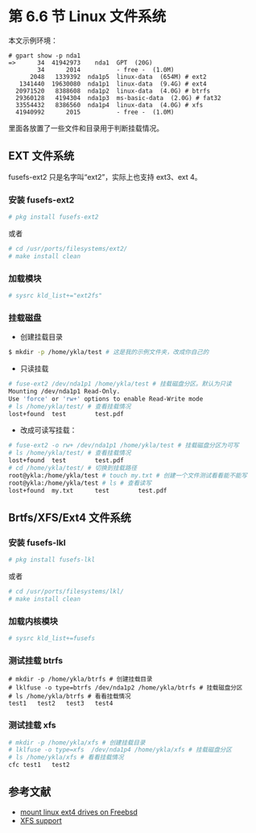 # 第 6.6 节 Linux 文件系统

本文示例环境：

```
# gpart show -p nda1
=>      34  41942973    nda1  GPT  (20G)
        34      2014          - free -  (1.0M)
      2048   1339392  nda1p5  linux-data  (654M) # ext2
   1341440  19630080  nda1p1  linux-data  (9.4G) # ext4
  20971520   8388608  nda1p2  linux-data  (4.0G) # btrfs
  29360128   4194304  nda1p3  ms-basic-data  (2.0G) # fat32
  33554432   8386560  nda1p4  linux-data  (4.0G) # xfs
  41940992      2015          - free -  (1.0M)
```

里面各放置了一些文件和目录用于判断挂载情况。

## EXT 文件系统

fusefs-ext2 只是名字叫“ext2”，实际上也支持 ext3、ext 4。

### 安装 fusefs-ext2

```sh
# pkg install fusefs-ext2
```

或者

```sh
# cd /usr/ports/filesystems/ext2/ 
# make install clean
```

### 加载模块

```sh
# sysrc kld_list+="ext2fs"
```

### 挂载磁盘

- 创建挂载目录

```sh
$ mkdir -p /home/ykla/test # 这是我的示例文件夹，改成你自己的
```

- 只读挂载
  
```sh
# fuse-ext2 /dev/nda1p1 /home/ykla/test # 挂载磁盘分区。默认为只读
Mounting /dev/nda1p1 Read-Only.
Use 'force' or 'rw+' options to enable Read-Write mode
# ls /home/ykla/test/ # 查看挂载情况
lost+found	test		test.pdf
```

- 改成可读写挂载：

```sh
# fuse-ext2 -o rw+ /dev/nda1p1 /home/ykla/test # 挂载磁盘分区为可写
# ls /home/ykla/test/ # 查看挂载情况
lost+found	test		test.pdf
# cd /home/ykla/test/ # 切换到挂载路径
root@ykla:/home/ykla/test # touch my.txt # 创建一个文件测试看看能不能写
root@ykla:/home/ykla/test # ls # 查看读写 
lost+found	my.txt		test		test.pdf
```

## Brtfs/XFS/Ext4 文件系统

### 安装 fusefs-lkl
```sh
# pkg install fusefs-lkl
```

或者

```sh
# cd /usr/ports/filesystems/lkl/ 
# make install clean
```

### 加载内核模块

```sh
# sysrc kld_list+=fusefs
```

### 测试挂载 btrfs

```
# mkdir -p /home/ykla/btrfs # 创建挂载目录
# lklfuse -o type=btrfs /dev/nda1p2 /home/ykla/btrfs # 挂载磁盘分区
# ls /home/ykla/btrfs # 看看挂载情况
test1	test2	test3	test4
```

### 测试挂载 xfs

```sh
# mkdir -p /home/ykla/xfs # 创建挂载目录
# lklfuse -o type=xfs  /dev/nda1p4 /home/ykla/xfs # 挂载磁盘分区
# ls /home/ykla/xfs # 看看挂载情况
cfc	test1	test2
```

## 参考文献

- [mount linux ext4 drives on Freebsd](https://forums.freebsd.org/threads/mount-linux-ext4-drives-on-freebsd.74414/)
- [XFS support](https://forums.freebsd.org/threads/xfs-support.61449/)
